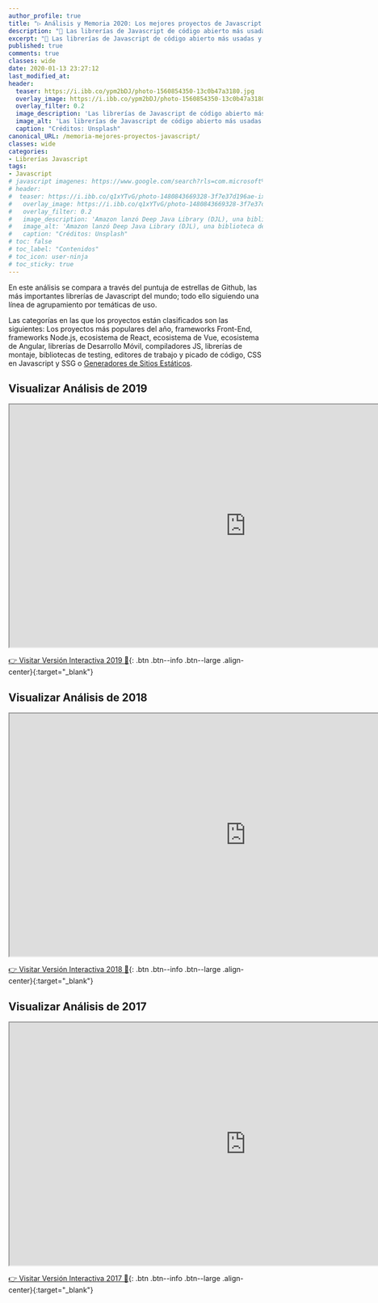 ```yaml
---
author_profile: true
title: "▷ Análisis y Memoria 2020: Los mejores proyectos de Javascript 👨‍💻 "
description: "🌟 Las librerías de Javascript de código abierto más usadas y premiadas dentro de Github, análisis de seguimiento anual"
excerpt: "🌟 Las librerías de Javascript de código abierto más usadas y premiadas dentro de Github, análisis de seguimiento anual"
published: true
comments: true
classes: wide
date: 2020-01-13 23:27:12
last_modified_at: 
header:
  teaser: https://i.ibb.co/ypm2bDJ/photo-1560854350-13c0b47a3180.jpg
  overlay_image: https://i.ibb.co/ypm2bDJ/photo-1560854350-13c0b47a3180.jpg
  overlay_filter: 0.2
  image_description: 'Las librerías de Javascript de código abierto más usadas y premiadas dentro de Github, análisis de seguimiento anual'
  image_alt: 'Las librerías de Javascript de código abierto más usadas y premiadas dentro de Github, análisis de seguimiento anual'
  caption: "Créditos: Unsplash"
canonical_URL: /memoria-mejores-proyectos-javascript/
classes: wide
categories:
- Librerías Javascript
tags:
- Javascript
# javascript imagenes: https://www.google.com/search?rls=com.microsoft%3Aen-US&biw=1600&bih=757&tbm=isch&sxsrf=ACYBGNREjGtpx0cyTxfcnAbVjp0_w8Urow%3A1579283581707&sa=1&ei=ffQhXpPnKo-cjLsPjamn-Ao&q=best+javascript+librarys&oq=best+javascript+librarys&gs_l=img.3...13470.17259..17467...2.0..0.92.2136.26......0....1..gws-wiz-img.......35i39j0i12i24j0i12i10i24j0j0i131j0i19j0i8i30i19j0i24.KWdxR6uNsWY&ved=0ahUKEwjTmYznmYvnAhUPDmMBHY3UCa8Q4dUDCAc&uact=5#imgrc=6EUxwLbOo4rNwM:
# header:
#  teaser: https://i.ibb.co/q1xYTvG/photo-1480843669328-3f7e37d196ae-ixlib-rb-1-2.jpg
#   overlay_image: https://i.ibb.co/q1xYTvG/photo-1480843669328-3f7e37d196ae-ixlib-rb-1-2.jpg
#   overlay_filter: 0.2
#   image_description: 'Amazon lanzó Deep Java Library (DJL), una biblioteca de código abierto con API de Java para simplificar la capacitación, las pruebas, la implementación y la creación en 2020'
#   image_alt: 'Amazon lanzó Deep Java Library (DJL), una biblioteca de código abierto con API de Java para simplificar la capacitación, las pruebas, la implementación y la creación en 2002'
#   caption: "Créditos: Unsplash"
# toc: false
# toc_label: "Contenidos"
# toc_icon: user-ninja
# toc_sticky: true
---
```


En este análisis se compara a través del puntuja de estrellas de Github, las más importantes librerías de Javascript del mundo; todo ello siguiendo una línea de agrupamiento por temáticas de uso.

Las categorías en las que los proyectos están clasificados son las siguientes: Los proyectos más populares del año, frameworks Front-End, frameworks Node.js, ecosistema de React, ecosistema de Vue, ecosistema de Angular, librerías de Desarrollo Móvil, compiladores JS, librerías de montaje, bibliotecas de testing, editores de trabajo y picado de código, CSS en Javascript y SSG o [Generadores de Sitios Estáticos](/wiki/generador-de-sitios-estaticos).

## Visualizar Análisis de 2019

<iframe src="https://drive.google.com/file/d/1nqmlNNwEMemrTMCpUNn5G9yf2cAocM0k/preview" width="935" height="480"></iframe>

[👉 Visitar Versión Interactiva 2019 🔨](https://risingstars.js.org/2019/es/){: .btn .btn--info .btn--large .align-center}{:target="_blank"}

## Visualizar Análisis de 2018

<iframe src="https://drive.google.com/file/d/15_qTQZuHDALwCX8ukA4mgvcbMNrrwpbC/preview" width="935" height="480"></iframe>

[👉 Visitar Versión Interactiva 2018 🔨](https://risingstars.js.org/2018/es){: .btn .btn--info .btn--large .align-center}{:target="_blank"}

## Visualizar Análisis de 2017

<iframe src="https://drive.google.com/file/d/1MfjlT72IDe7r_seh8117WxZUsZ8oAB-G/preview" width="935" height="480"></iframe>

[👉 Visitar Versión Interactiva 2017 🔨](https://risingstars.js.org/2017/es/){: .btn .btn--info .btn--large .align-center}{:target="_blank"}
